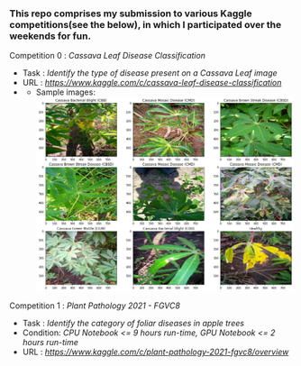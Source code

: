 
### This repo comprises my submission to various Kaggle competitions(see the below), in which I participated over the weekends for fun.
Competition 0  : *Cassava Leaf Disease Classification*
- Task : *Identify the type of disease present on a Cassava Leaf image*
- URL : *https://www.kaggle.com/c/cassava-leaf-disease-classification*
- - Sample images: ![alt text](https://github.com/AsheryMbilinyi/kaggle-competitions/blob/main/__results___5_0.png)

Competition 1  : *Plant Pathology 2021 - FGVC8*
- Task : *Identify the category of foliar diseases in apple trees*
- Condition: *CPU Notebook <= 9 hours run-time, GPU Notebook <= 2 hours run-time*
- URL : *https://www.kaggle.com/c/plant-pathology-2021-fgvc8/overview*






